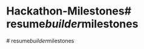 # Hackathon-Milestones#   r e s u m e _ b u i l d e r _ m i l e s t o n e s  
 #   r e s u m e _ b u i l d e r _ m i l e s t o n e s  
 